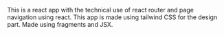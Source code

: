 This is a react app with the technical use of react router and page navigation using react. 
This app is made using tailwind CSS for the design part.
Made using fragments and JSX.
